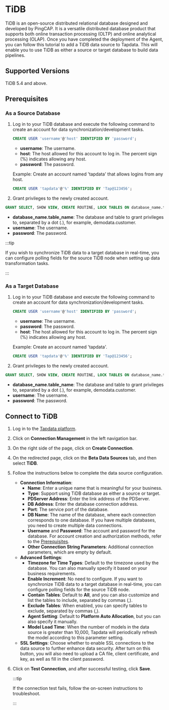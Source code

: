 # TiDB

TiDB is an open-source distributed relational database designed and developed by PingCAP. It is a versatile distributed database product that supports both online transaction processing (OLTP) and online analytical processing (OLAP). Once you have completed the deployment of the Agent, you can follow this tutorial to add a TiDB data source to Tapdata. This will enable you to use TiDB as either a source or target database to build data pipelines.

## Supported Versions

TiDB 5.4 and above.

## <span id="prerequisite">Prerequisites</span>

### As a Source Database

1. Log in to your TiDB database and execute the following command to create an account for data synchronization/development tasks.

   ```sql
   CREATE USER 'username'@'host' IDENTIFIED BY 'password';
   ```

   * **username**: The username.
   * **host**: The host allowed for this account to log in. The percent sign (%) indicates allowing any host.
   * **password**: The password.

   Example: Create an account named 'tapdata' that allows logins from any host.

   ```sql
   CREATE USER 'tapdata'@'%' IDENTIFIED BY 'Tap@123456';
   ```

2. Grant privileges to the newly created account.

```sql
GRANT SELECT, SHOW VIEW, CREATE ROUTINE, LOCK TABLES ON database_name.table_name TO 'username' IDENTIFIED BY 'password';
```

* **database_name.table_name**: The database and table to grant privileges to, separated by a dot (.), for example, demodata.customer.
* **username**: The username.
* **password**: The password.

:::tip

If you wish to synchronize TiDB data to a target database in real-time, you can configure polling fields for the source TiDB node when setting up data transformation tasks.

:::

### As a Target Database

1. Log in to your TiDB database and execute the following command to create an account for data synchronization/development tasks.

   ```sql
   CREATE USER 'username'@'host' IDENTIFIED BY 'password';
   ```

   * **username**: The username.
   * **password**: The password.
   * **host**: The host allowed for this account to log in. The percent sign (%) indicates allowing any host.

   Example: Create an account named 'tapdata'.

   ```sql
   CREATE USER 'tapdata'@'%' IDENTIFIED BY 'Tap@123456';
   ```

2. Grant privileges to the newly created account.

```sql
GRANT SELECT, SHOW VIEW, CREATE ROUTINE, LOCK TABLES ON database_name.table_name TO 'username' IDENTIFIED BY 'password';
```

* **database_name.table_name**: The database and table to grant privileges to, separated by a dot (.), for example, demodata.customer.
* **username**: The username.
* **password**: The password.

## Connect to TiDB

1. Log in to the [Tapdata platform](https://cloud.tapdata.net/console/v3/).

2. Click on **Connection Management** in the left navigation bar.

3. On the right side of the page, click on **Create Connection**.

4. On the redirected page, click on the **Beta Data Sources** tab, and then select **TiDB**.

5. Follow the instructions below to complete the data source configuration.

   * **Connection Information**:
      * **Name**: Enter a unique name that is meaningful for your business.
      * **Type**: Support using TiDB database as either a source or target.
      * **PDServer Address**: Enter the link address of the PDServer.
      * **DB Address**: Enter the database connection address.
      * **Port**: The service port of the database.
      * **DB Name**: The name of the database, where each connection corresponds to one database. If you have multiple databases, you need to create multiple data connections.
      * **Username** and **Password**: The account and password for the database. For account creation and authorization methods, refer to the [Prerequisites](#prerequisite).
      * **Other Connection String Parameters**: Additional connection parameters, which are empty by default.
   * **Advanced Settings**:
      * **Timezone for Time Types**: Default to the timezone used by the database. You can also manually specify it based on your business requirements.
      * **Enable Increment**: No need to configure. If you want to synchronize TiDB data to a target database in real-time, you can configure polling fields for the source TiDB node.
      * **Contain Tables**: Default to **All**, and you can also customize and list the tables to include, separated by commas (,).
      * **Exclude Tables**: When enabled, you can specify tables to exclude, separated by commas (,).
      * **Agent Setting**: Default to **Platform Auto Allocation**, but you can also specify it manually.
      * **Model Load Time**: When the number of models in the data source is greater than 10,000, Tapdata will periodically refresh the model according to this parameter setting.
   * **SSL Settings**: Choose whether to enable SSL connections to the data source to further enhance data security. After turn on this button, you will also need to upload a CA file, client certificate, and key, as well as fill in the client password.
   
6. Click on **Test Connection**, and after successful testing, click **Save**.

   :::tip

   If the connection test fails, follow the on-screen instructions to troubleshoot.

   :::
